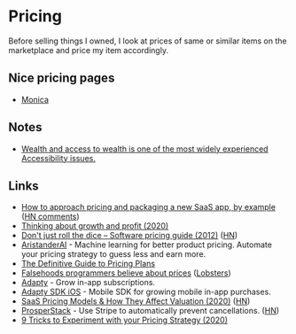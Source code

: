 # Pricing

Before selling things I owned, I look at prices of same or similar items on the marketplace and price my item accordingly.

## Nice pricing pages

- [Monica](https://www.monicahq.com/pricing)

## Notes

- [Wealth and access to wealth is one of the most widely experienced Accessibility issues.](https://twitter.com/buildsghost/status/1274376280255811584)

## Links

- [How to approach pricing and packaging a new SaaS app, by example](https://stripe.com/atlas/guides/saas-pricing) ([HN comments](https://news.ycombinator.com/item?id=16476454))
- [Thinking about growth and profit (2020)](https://jlongster.com/thinking-growth-profit)
- [Don't just roll the dice – Software pricing guide (2012)](https://neildavidson.com/downloads/dont-just-roll-the-dice-2.0.0.pdf) ([HN](https://news.ycombinator.com/item?id=22027912))
- [AristanderAI](https://aristander.ai/) - Machine learning for better product pricing. Automate your pricing strategy to guess less and earn more.
- [The Definitive Guide to Pricing Plans](https://capitalandgrowth.org/answers/Article/3169972/The-Definitive-Guide-to-Pricing-Plans)
- [Falsehoods programmers believe about prices](https://gist.github.com/rgs/6509585) ([Lobsters](https://lobste.rs/s/lo4bic/falsehoods_programmers_believe_about))
- [Adapty](https://adapty.io/) - Grow in-app subscriptions.
- [Adapty SDK iOS](https://github.com/adaptyteam/AdaptySDK-iOS) - Mobile SDK for growing mobile in-app purchases.
- [SaaS Pricing Models & How They Affect Valuation (2020)](https://empireflippers.com/saas-pricing-models/) ([HN](https://news.ycombinator.com/item?id=23193397))
- [ProsperStack](https://prosperstack.com/) - Use Stripe to automatically prevent cancellations. ([HN](https://news.ycombinator.com/item?id=23501378))
- [9 Tricks to Experiment with your Pricing Strategy (2020)](https://medium.com/point-nine-news/9-tricks-to-experiment-with-your-pricing-strategy-329b07a5b171)
